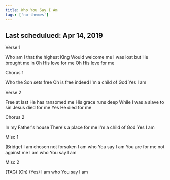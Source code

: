 ```yaml
---
title: Who You Say I Am
tags: ['no-themes']
---
```


## Last schedulued: Apr 14, 2019          

Verse 1

Who am I that the highest King
Would welcome me
I was lost but He brought me in
Oh His love for me
Oh His love for me

Chorus 1

Who the Son sets free
Oh is free indeed
I'm a child of God
Yes I am

Verse 2

Free at last
He has ransomed me
His grace runs deep
While I was a slave to sin
Jesus died for me
Yes He died for me

Chorus 2

In my Father's house
There's a place for me
I'm a child of God
Yes I am

Misc 1

(Bridge)
I am chosen not forsaken
I am who You say I am
You are for me not against me
I am who You say I am

Misc 2

(TAG)
(Oh) (Yes) I am who You say I am
